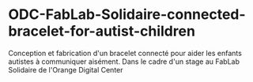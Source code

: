 # ODC-FabLab-Solidaire-connected-bracelet-for-autist-children
Conception et fabrication d'un bracelet connecté pour aider les enfants autistes à communiquer aisément. Dans le cadre d'un stage au FabLab Solidaire de l'Orange Digital Center
